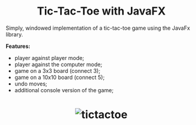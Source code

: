 <h1 align="center">
Tic-Tac-Toe with JavaFX
</h1>

Simply, windowed implementation of a tic-tac-toe game using the JavaFx library.

<b>Features:</b>
- player against player mode;
- player against the computer mode;
- game on a 3x3 board (connect 3);
- game on a 10x10 board (connect 5);
- undo moves;
- additional console version of the game;


<h1 align="center">

![tictactoe](https://user-images.githubusercontent.com/34071432/223557347-ad0f66e7-18e8-45f1-a10d-b6e445a8ba76.jpg)

</h1>
